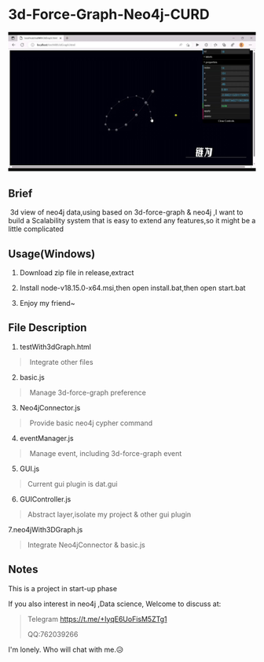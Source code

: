 # 3d-Force-Graph-Neo4j-CURD

![preview](https://github.com/HimanLGe/3d-force-graph-neo4j-CURD/blob/master/img/preview.jpg?raw=true)

## Brief

​	3d view of neo4j data,using based on 3d-force-graph & neo4j ,I want to build a Scalability system that is easy to extend any features,so it might be a little complicated

## Usage(Windows)

1. Download zip file in release,extract

2. Install node-v18.15.0-x64.msi,then open install.bat,then open start.bat

3. Enjoy my friend~

## File Description

1. testWith3dGraph.html

> ​	Integrate other files

2. basic.js

> ​	Manage 3d-force-graph preference

3. Neo4jConnector.js

> ​	Provide basic neo4j cypher command

4. eventManager.js

> ​	Manage event, including  3d-force-graph event

5. GUI.js

> Current gui plugin is dat.gui

6. GUIController.js

> Abstract layer,isolate my project & other gui plugin

7.neo4jWith3DGraph.js

> Integrate Neo4jConnector & basic.js





## Notes

This is a project in start-up phase



If you also interest in neo4j ,Data science, Welcome to discuss at:

> Telegram https://t.me/+IyqE6UoFisM5ZTg1
>
> QQ:762039266

I'm lonely. Who will chat with me.😥
